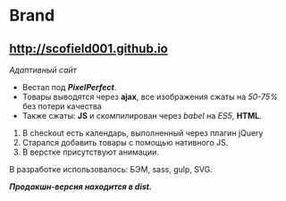 Brand
===
<http://scofield001.github.io>
---
*Адаптивный сайт*
* Вестал под ***PixelPerfect***.
* Товары выводятся через **ajax**, все изображения сжаты на *50-75%* без потери качества 
* Также сжаты: **JS** и скомпилирован через *babel* на *ES5*, **HTML**.

1. В checkout есть календарь, выполненный через плагин jQuery
2. Старался добавить товары с помощью нативного JS.
3. В верстке присутствуют анимации.

В разработке использовалось: БЭМ, sass, gulp, SVG.

***Продакшн-версия находится в dist.***